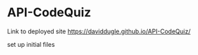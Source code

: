 # API-CodeQuiz






Link to deployed site
https://daviddugle.github.io/API-CodeQuiz/


set up initial files